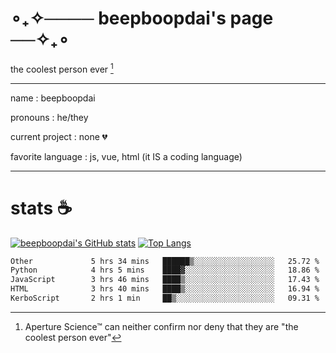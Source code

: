 # ∘₊✧──── beepboopdai's page ──✧₊∘
the coolest person ever [^1]

---

name
: beepboopdai

pronouns
: he/they

current project
: none 💔

favorite language
: js, vue, html (it IS a coding language)

---

# stats ☕

[![beepboopdai's GitHub stats](https://github-readme-stats.vercel.app/api?username=beepboopdai&theme=dracula&bg_color=00000000&hide_border=true)](https://github.com/anuraghazra/github-readme-stats) [![Top Langs](https://github-readme-stats.vercel.app/api/top-langs/?username=beepboopdai&theme=dracula&bg_color=00000000&hide_border=true&layout=donut)](https://github.com/anuraghazra/github-readme-stats) 

<!--START_SECTION:waka-->

```txt
Other             5 hrs 34 mins   ██████▒░░░░░░░░░░░░░░░░░░   25.72 %
Python            4 hrs 5 mins    ████▓░░░░░░░░░░░░░░░░░░░░   18.86 %
JavaScript        3 hrs 46 mins   ████▒░░░░░░░░░░░░░░░░░░░░   17.43 %
HTML              3 hrs 40 mins   ████▒░░░░░░░░░░░░░░░░░░░░   16.94 %
KerboScript       2 hrs 1 min     ██▒░░░░░░░░░░░░░░░░░░░░░░   09.31 %
```

<!--END_SECTION:waka-->







[^1]: Aperture Science™ can neither confirm nor deny that they are "the coolest person ever"
